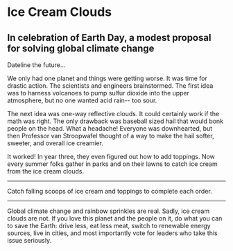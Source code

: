 # Ice Cream Clouds
## In celebration of Earth Day, a modest proposal for solving global climate change
Dateline the future...

We only had one planet and things were getting worse.  It was time for drastic action. The scientists and engineers brainstormed. The first idea was to harness volcanoes to pump sulfur dioxide into the upper atmosphere, but no one wanted acid rain-- too sour.

The next idea was one-way reflective clouds.  It could certainly work if the math was right. The only drawback was baseball sized hail that would bonk people on the head. What a headache! Everyone was downhearted, but then Professor van Stroopwafel thought of a way to make the hail softer, sweeter, and overall ice creamier.

It worked! In year three, they even figured out how to add toppings.  Now every summer folks gather in parks and on their lawns to catch ice cream from the ice cream clouds.  

*****
Catch falling scoops of ice cream and toppings to complete each order.
*****
Global climate change and rainbow sprinkles are real.  Sadly, ice cream clouds are not.  If you love this planet and the people on it, do what you can to save the Earth: drive less, eat less meat, switch to renewable energy sources, live in cities, and most importantly vote for leaders who take this issue seriously.
